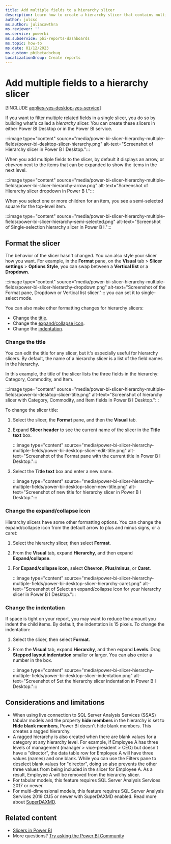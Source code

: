 ```yaml
---
title: Add multiple fields to a hierarchy slicer
description: Learn how to create a hierarchy slicer that contains multiple fields in a hierarchy.
author: julcsc
ms.author: juliacawthra
ms.reviewer: ''
ms.service: powerbi
ms.subservice: pbi-reports-dashboards
ms.topic: how-to
ms.date: 01/12/2023
ms.custom: pbibetadocbug
LocalizationGroup: Create reports
---
```

# Add multiple fields to a hierarchy slicer

[!INCLUDE [applies-yes-desktop-yes-service](../includes/applies-yes-desktop-yes-service.md)]

If you want to filter multiple related fields in a single slicer, you do so by building what's called a *hierarchy* slicer. You can create these slicers in either Power BI Desktop or in the Power BI service.

:::image type="content" source="media/power-bi-slicer-hierarchy-multiple-fields/power-bi-desktop-slicer-hierarchy.png" alt-text="Screenshot of Hierarchy slicer in Power B I Desktop.":::

When you add multiple fields to the slicer, by default it displays an arrow, or *chevron* next to the items that can be expanded to show the items in the next level.

:::image type="content" source="media/power-bi-slicer-hierarchy-multiple-fields/power-bi-slicer-hierarchy-arrow.png" alt-text="Screenshot of Hierarchy slicer dropdown in Power B I.":::

When you select one or more children for an item, you see a semi-selected square for the top-level item.

:::image type="content" source="media/power-bi-slicer-hierarchy-multiple-fields/power-bi-slicer-hierarchy-semi-selected.png" alt-text="Screenshot of Single-selection hierarchy slicer in Power B I.":::

## Format the slicer

The behavior of the slicer hasn't changed. You can also style your slicer how you want. For example, in the **Format** pane, on the **Visual** tab > **Slicer settings** > **Options** **Style**, you can swap between a **Vertical list** or a **Dropdown**.

:::image type="content" source="media/power-bi-slicer-hierarchy-multiple-fields/power-bi-slicer-hierarchy-dropdown.png" alt-text="Screenshot of the Format pane, Dropdown or Vertical list slicer.":::
you can set it to single-select mode.

You can also make other formatting changes for hierarchy slicers:

- Change the [title](#change-the-title).
- Change the [expand/collapse icon](#change-the-expandcollapse-icon).
- Change the [indentation](#change-the-indentation).

### Change the title

You can edit the title for any slicer, but it's especially useful for hierarchy slicers. By default, the name of a hierarchy slicer is a list of the field names in the hierarchy.

In this example, the title of the slicer lists the three fields in the hierarchy: Category, Commodity, and Item.

:::image type="content" source="media/power-bi-slicer-hierarchy-multiple-fields/power-bi-desktop-slicer-title.png" alt-text="Screenshot of hierarchy slicer with Category, Commodity, and Item fields in Power B I Desktop.":::

To change the slicer title:

1. Select the slicer, the **Format** pane, and then the **Visual** tab.

1. Expand **Slicer header** to see the current name of the slicer in the **Title text** box.

   :::image type="content" source="media/power-bi-slicer-hierarchy-multiple-fields/power-bi-desktop-slicer-edit-title.png" alt-text="Screenshot of the Format pane with the current title in Power B I Desktop.":::

1. Select the **Title text** box and enter a new name.

   :::image type="content" source="media/power-bi-slicer-hierarchy-multiple-fields/power-bi-desktop-slicer-new-title.png" alt-text="Screenshot of new title for hierarchy slicer in Power B I Desktop.":::

### Change the expand/collapse icon

Hierarchy slicers have some other formatting options. You can change the expand/collapse icon from the default arrow to plus and minus signs, or a caret:

1. Select the hierarchy slicer, then select **Format**.
1. From the **Visual** tab, expand **Hierarchy**, and then expand **Expand/collapse**.
1. For **Expand/collapse icon**, select **Chevron**, **Plus/minus**, or **Caret**.

    :::image type="content" source="media/power-bi-slicer-hierarchy-multiple-fields/power-bi-desktop-slicer-hierarchy-caret.png" alt-text="Screenshot of Select an expand/collapse icon for your hierarchy slicer in Power B I Desktop.":::

### Change the indentation

If space is tight on your report, you may want to reduce the amount you indent the child items. By default, the indentation is 15 pixels. To change the indentation:

1. Select the slicer, then select **Format**.
1. From the **Visual** tab, expand **Hierarchy**, and then expand **Levels**. Drag **Stepped layout indentation** smaller or larger. You can also enter a number in the box.

    :::image type="content" source="media/power-bi-slicer-hierarchy-multiple-fields/power-bi-desktop-slicer-indentation.png" alt-text="Screenshot of Set the hierarchy slicer indentation in Power B I Desktop.":::

## Considerations and limitations

- When using live connection to SQL Server Analysis Services (SSAS) tabular models and the property **hide members** in the hierarchy is set to **Hide blank members**, Power BI doesn't hide blank members.  This creates a ragged hierarchy.    
- A ragged hierarchy is also created when there are blank values for a category at any hierarchy level. For example, if Employee A has three levels of management (manager > vice-president > CEO) but doesn't have a "director", the data table row for Employee A will have three values (names) and one blank. While you can use the Filters pane to deselect blank values for "director", doing so also prevents the other three values from being included in the slicer for Employee A. As a result, Employee A will be removed from the hierarchy slicer.    
- For tabular models, this feature requires SQL Server Analysis Services 2017 or newer.    
- For multi-dimensional models, this feature requires SQL Server Analysis Services 2019 CU5 or newer with SuperDAXMD enabled. Read more about [SuperDAXMD](/analysis-services/multidimensional-models/dax-for-multidimensional-models#superdaxmd).

## Related content

- [Slicers in Power BI](../visuals/power-bi-visualization-slicers.md)
- More questions? [Try asking the Power BI Community](https://community.powerbi.com/)
